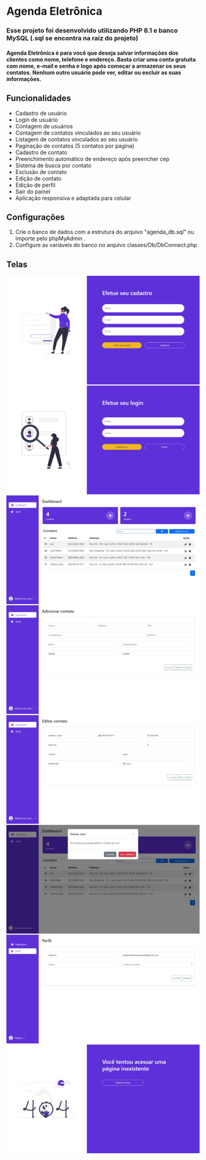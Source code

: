 # Agenda Eletrônica
### Esse projeto foi desenvolvido utilizando PHP 8.1 e banco MySQL (.sql se encontra na raiz do projeto)
#### **Agenda Eletrônica** é para você que deseja salvar informações dos clientes como nome, telefone e endereço. Basta criar uma conta gratuita com nome, e-mail e senha e logo após começar a armazenar os seus contatos. Nenhum outro usuário pode ver, editar ou excluir as suas informações.

## Funcionalidades
- Cadastro de usuário
- Login de usuário
- Contagem de usuários
- Contagem de contatos vinculados ao seu usuário
- Listagem de contatos vinculados ao seu usuário
- Paginação de contatos (5 contatos por página)
- Cadastro de contato
- Preenchimento automático de endereço após preencher cep
- Sistema de busca por contato
- Exclusão de contato
- Edição de contato
- Edição de perfil
- Sair do painel
- Aplicação responsiva e adaptada para celular

## Configurações
1. Crie o banco de dados com a estrutura do arquivo "agenda_db.sql" ou importe pelo phpMyAdmin .
2. Configure as variáveis do banco no arquivo classes/Db/DbConnect.php

## Telas
![alt text](assets/images/screens/cadastro.jpeg)
![alt text](assets/images/screens/login.jpeg)
![alt text](assets/images/screens/dashboard.jpeg)
![alt text](assets/images/screens/adicionar.jpeg)
![alt text](assets/images/screens/editar.jpeg)
![alt text](assets/images/screens/excluir.jpeg)
![alt text](assets/images/screens/profile.jpeg)
![alt text](assets/images/screens/404.jpeg)